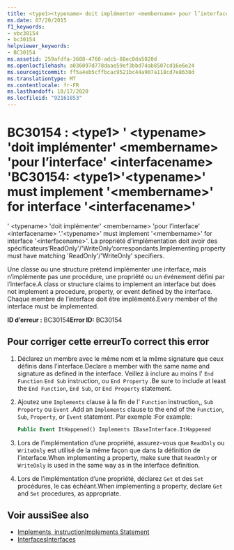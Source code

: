 ```yaml
---
title: <type1><typename> doit implémenter <membername> pour l’interface <interfacename>
ms.date: 07/20/2015
f1_keywords:
- vbc30154
- bc30154
helpviewer_keywords:
- BC30154
ms.assetid: 259afdfa-3608-4760-adcb-88ec0da5020d
ms.openlocfilehash: a036097d778daae59ef3bbd74ab8507cd16e6e24
ms.sourcegitcommit: ff5a4eb5cffbcac9521bc44a907a118cd7e8638d
ms.translationtype: MT
ms.contentlocale: fr-FR
ms.lasthandoff: 10/17/2020
ms.locfileid: "92161853"
---
```

# <a name="bc30154-type1typename-must-implement-membername-for-interface-interfacename"></a><span data-ttu-id="1cd46-102">BC30154 : \<type1> ' \<typename> 'doit implémenter' \<membername> 'pour l’interface' \<interfacename> '</span><span class="sxs-lookup"><span data-stu-id="1cd46-102">BC30154: \<type1>'\<typename>' must implement '\<membername>' for interface '\<interfacename>'</span></span>

<span data-ttu-id="1cd46-103">' \<typename> 'doit implémenter' \<membername> 'pour l’interface' \<interfacename> '.</span><span class="sxs-lookup"><span data-stu-id="1cd46-103">'\<typename>' must implement '\<membername>' for interface '\<interfacename>'.</span></span> <span data-ttu-id="1cd46-104">La propriété d’implémentation doit avoir des spécificateurs’ReadOnly'/'WriteOnly’correspondants.</span><span class="sxs-lookup"><span data-stu-id="1cd46-104">Implementing property must have matching 'ReadOnly'/'WriteOnly' specifiers.</span></span>

 <span data-ttu-id="1cd46-105">Une classe ou une structure prétend implémenter une interface, mais n’implémente pas une procédure, une propriété ou un événement défini par l’interface.</span><span class="sxs-lookup"><span data-stu-id="1cd46-105">A class or structure claims to implement an interface but does not implement a procedure, property, or event defined by the interface.</span></span> <span data-ttu-id="1cd46-106">Chaque membre de l’interface doit être implémenté.</span><span class="sxs-lookup"><span data-stu-id="1cd46-106">Every member of the interface must be implemented.</span></span>

 <span data-ttu-id="1cd46-107">**ID d’erreur :** BC30154</span><span class="sxs-lookup"><span data-stu-id="1cd46-107">**Error ID:** BC30154</span></span>

## <a name="to-correct-this-error"></a><span data-ttu-id="1cd46-108">Pour corriger cette erreur</span><span class="sxs-lookup"><span data-stu-id="1cd46-108">To correct this error</span></span>

1. <span data-ttu-id="1cd46-109">Déclarez un membre avec le même nom et la même signature que ceux définis dans l’interface.</span><span class="sxs-lookup"><span data-stu-id="1cd46-109">Declare a member with the same name and signature as defined in the interface.</span></span> <span data-ttu-id="1cd46-110">Veillez à inclure au moins l' `End Function` `End Sub` instruction, ou `End Property` .</span><span class="sxs-lookup"><span data-stu-id="1cd46-110">Be sure to include at least the `End Function`, `End Sub`, or `End Property` statement.</span></span>

2. <span data-ttu-id="1cd46-111">Ajoutez une `Implements` clause à la fin de l' `Function` instruction,, `Sub` `Property` ou `Event` .</span><span class="sxs-lookup"><span data-stu-id="1cd46-111">Add an `Implements` clause to the end of the `Function`, `Sub`, `Property`, or `Event` statement.</span></span> <span data-ttu-id="1cd46-112">Par exemple :</span><span class="sxs-lookup"><span data-stu-id="1cd46-112">For example:</span></span>

    ```vb
    Public Event ItHappened() Implements IBaseInterface.ItHappened
    ```

3. <span data-ttu-id="1cd46-113">Lors de l’implémentation d’une propriété, assurez-vous que `ReadOnly` ou `WriteOnly` est utilisé de la même façon que dans la définition de l’interface.</span><span class="sxs-lookup"><span data-stu-id="1cd46-113">When implementing a property, make sure that `ReadOnly` or `WriteOnly` is used in the same way as in the interface definition.</span></span>

4. <span data-ttu-id="1cd46-114">Lors de l’implémentation d’une propriété, déclarez `Get` et des `Set` procédures, le cas échéant.</span><span class="sxs-lookup"><span data-stu-id="1cd46-114">When implementing a property, declare `Get` and `Set` procedures, as appropriate.</span></span>

## <a name="see-also"></a><span data-ttu-id="1cd46-115">Voir aussi</span><span class="sxs-lookup"><span data-stu-id="1cd46-115">See also</span></span>

- [<span data-ttu-id="1cd46-116">Implements, instruction</span><span class="sxs-lookup"><span data-stu-id="1cd46-116">Implements Statement</span></span>](../statements/implements-statement.md)
- [<span data-ttu-id="1cd46-117">Interfaces</span><span class="sxs-lookup"><span data-stu-id="1cd46-117">Interfaces</span></span>](../../programming-guide/language-features/interfaces/index.md)
